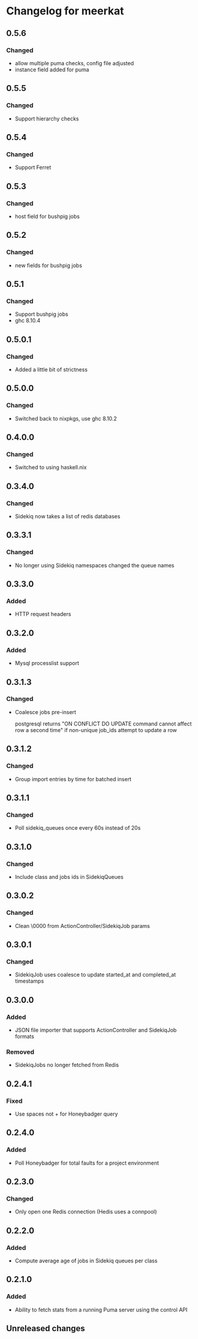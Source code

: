 # Changelog for meerkat

## 0.5.6

### Changed

- allow multiple puma checks, config file adjusted
- instance field added for puma

## 0.5.5

### Changed

- Support hierarchy checks

## 0.5.4

### Changed

- Support Ferret

## 0.5.3

### Changed

- host field for bushpig jobs

## 0.5.2

### Changed

- new fields for bushpig jobs

## 0.5.1

### Changed

- Support bushpig jobs
- ghc 8.10.4

## 0.5.0.1

### Changed

- Added a little bit of strictness

## 0.5.0.0

### Changed

- Switched back to nixpkgs, use ghc 8.10.2

## 0.4.0.0

### Changed

- Switched to using haskell.nix

## 0.3.4.0

### Changed

- Sidekiq now takes a list of redis databases

## 0.3.3.1

### Changed

- No longer using Sidekiq namespaces changed the queue names

## 0.3.3.0

### Added

- HTTP request headers

## 0.3.2.0

### Added

- Mysql processlist support

## 0.3.1.3

### Changed

- Coalesce jobs pre-insert

  postgresql returns "ON CONFLICT DO UPDATE command cannot affect row a second time" if non-unique job_ids attempt to
  update a row

## 0.3.1.2

### Changed

- Group import entries by time for batched insert

## 0.3.1.1

### Changed

- Poll sidekiq_queues once every 60s instead of 20s

## 0.3.1.0

### Changed

- Include class and jobs ids in SidekiqQueues

## 0.3.0.2

### Changed

- Clean \0000 from ActionController/SidekiqJob params

## 0.3.0.1

### Changed

- SidekiqJob uses coalesce to update started\_at and completed\_at timestamps

## 0.3.0.0

### Added

- JSON file importer that supports ActionController and SidekiqJob formats

### Removed

- SidekiqJobs no longer fetched from Redis

## 0.2.4.1

### Fixed

- Use spaces not + for Honeybadger query

## 0.2.4.0

### Added

- Poll Honeybadger for total faults for a project environment

## 0.2.3.0

### Changed

- Only open one Redis connection (Hedis uses a connpool)

## 0.2.2.0

### Added

- Compute average age of jobs in Sidekiq queues per class

## 0.2.1.0

### Added

- Ability to fetch stats from a running Puma server using the control API

## Unreleased changes
